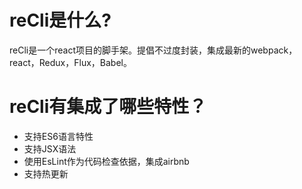 # reCli是什么?

reCli是一个react项目的脚手架。提倡不过度封装，集成最新的webpack，react，Redux，Flux，Babel。

# reCli有集成了哪些特性？

* 支持ES6语言特性
* 支持JSX语法
* 使用EsLint作为代码检查依据，集成airbnb
* 支持热更新
